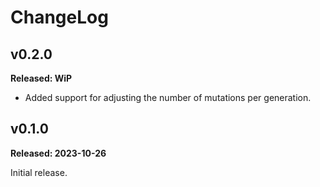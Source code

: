 # ChangeLog

## v0.2.0

**Released: WiP**

- Added support for adjusting the number of mutations per generation.

## v0.1.0

**Released: 2023-10-26**

Initial release.

[//]: # (ChangeLog.md ends here)
